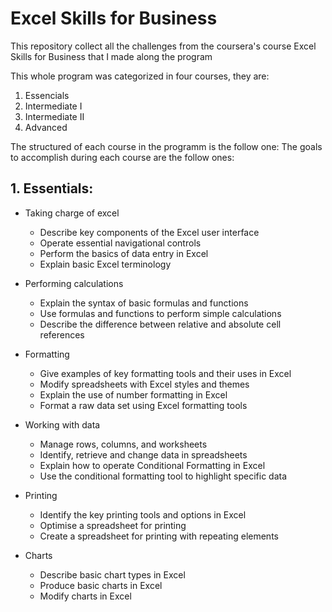 # Excel Skills for Business
This repository collect all the challenges from the coursera's course Excel Skills for Business that I made along the program

This whole program was categorized in four courses, they are:

1. Essencials 
2. Intermediate I
3. Intermediate II
4. Advanced

The structured of each course in the programm is the follow one:
The goals to accomplish during each course are the follow ones:

## 1. Essentials:
  - Taking charge of excel
      - Describe key components of the Excel user interface
      - Operate essential navigational controls
      - Perform the basics of data entry in Excel
      - Explain basic Excel terminology
      
  - Performing calculations 
      - Explain the syntax of basic formulas and functions
      - Use formulas and functions to perform simple calculations
      - Describe the difference between relative and absolute cell references
  
  - Formatting
      - Give examples of key formatting tools and their uses in Excel
      - Modify spreadsheets with Excel styles and themes
      - Explain the use of number formatting in Excel
      - Format a raw data set using Excel formatting tools
      
  - Working with data
      - Manage rows, columns, and worksheets
      - Identify, retrieve and change data in spreadsheets
      - Explain how to operate Conditional Formatting in Excel
      - Use the conditional formatting tool to highlight specific data
  
  - Printing
      - Identify the key printing tools and options in Excel
      - Optimise a spreadsheet for printing
      - Create a spreadsheet for printing with repeating elements
  
  - Charts
      - Describe basic chart types in Excel
      - Produce basic charts in Excel
      - Modify charts in Excel
